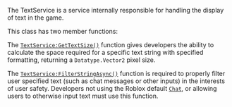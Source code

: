 The TextService is a service internally responsible for handling the display
of text in the game.

This class has two member functions:

The [`TextService:GetTextSize()`](https://create.roblox.com/docs/reference/engine/classes/TextService#GetTextSize) function gives developers the ability to
calculate the space required for a specific text string with specified
formatting, returning a `Datatype.Vector2` pixel size.

The [`TextService:FilterStringAsync()`](https://create.roblox.com/docs/reference/engine/classes/TextService#FilterStringAsync) function is required to properly
filter user specified text (such as chat messages or other inputs) in the
interests of user safety. Developers not using the Roblox default
[`Chat`](https://create.roblox.com/docs/reference/engine/classes/Chat), or allowing users to otherwise input text must use this
function.